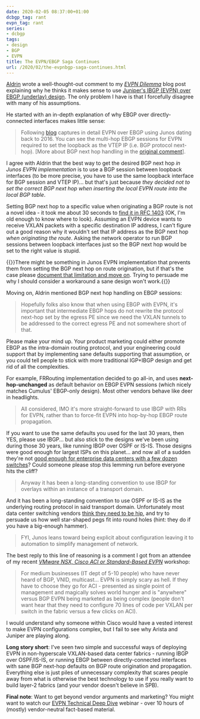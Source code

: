 ```yaml
---
date: 2020-02-05 08:37:00+01:00
dcbgp_tag: rant
evpn_tag: rant
series:
- dcbgp
tags:
- design
- BGP
- EVPN
title: The EVPN/EBGP Saga Continues
url: /2020/02/the-evpnbgp-saga-continues.html
---
```

[Aldrin](http://aldrinisaac.blogspot.com/) wrote a well-thought-out comment to my *[EVPN Dilemma](/2019/11/the-evpn-dilemma.html)* blog post explaining why he thinks it makes sense to use [Juniper's IBGP (EVPN) over EBGP (underlay) design](https://www.ipspace.net/Data_Center_BGP/BGP_in_EVPN-Based_Data_Center_Fabrics#IBGP-Based_EVPN_on_Top_of_EBGP-Based_Fabric_Routing). The only problem I have is that I forcefully disagree with many of his assumptions.

He started with an in-depth explanation of why EBGP over directly-connected interfaces makes little sense:
<!--more-->
> Following [blog](https://blog.noc.grnet.gr/2016/09/28/lab-on-evpn-vxlan-on-juniper-qfx5100-switches-3/) captures in detail EVPN over EBGP using Junos dating back to 2016. You can see the multi-hop EBGP sessions for EVPN required to set the loopback as the VTEP IP (i.e. BGP protocol next-hop). \[More about BGP next hop handling in the [original comment](/2019/11/the-evpn-dilemma.html?showComment=1575861244172#c3854070778949161857)\].

I agree with Aldrin that the best way to get the desired BGP next hop *in Junos EVPN implementation* is to use a BGP session between loopback interfaces (to be more precise, you have to use the same loopback interface for BGP session and VTEP IP)... but that's just because *they decided not to set the correct BGP next hop when inserting the local EVPN route into the local BGP table*.

Setting BGP next hop to a specific value when originating a BGP route is not a novel idea - it took me about 30 seconds to [find it in RFC 1403](https://tools.ietf.org/html/rfc1403#page-14) (OK, I'm old enough to know where to look). Assuming an EVPN device wants to receive VXLAN packets with a specific destination IP address, I can't figure out a good reason why it wouldn't set that IP address as the BGP next hop *when originating the route*. Asking the network operator to run BGP sessions between loopback interfaces just so the BGP next hop would be set to the right value is stupid.

{{<note>}}There might be something in Junos EVPN implementation that prevents them from setting the BGP next hop on route origination, but if that's the case please [document that limitation and move on](/2019/04/dont-sugarcoat-challenges-you-have.html). Trying to persuade me why I should consider a workaround a sane design won't work.{{</note>}}

Moving on, Aldrin mentioned BGP next hop handling on EBGP sessions:

> Hopefully folks also know that when using EBGP with EVPN, it's important that intermediate EBGP hops do not rewrite the protocol next-hop set by the egress PE since we need the VXLAN tunnels to be addressed to the correct egress PE and not somewhere short of that.

Please make your mind up. Your product marketing could either promote EBGP as the intra-domain routing protocol, and your engineering could support that by implementing sane defaults supporting that assumption, or you could tell people to stick with more traditional IGP+IBGP design and get rid of all the complexities.

For example, FRRouting implementation decided to go all-in, and uses **next-hop-unchanged** as default behavior on EBGP EVPN sessions (which nicely matches Cumulus' EBGP-only design). Most other vendors behave like deer in headlights.

> All considered, IMO it's more straight-forward to use IBGP with RRs for EVPN, rather than to force-fit EVPN into hop-by-hop EBGP route propagation.

If you want to use the same defaults you used for the last 30 years, then YES, please use IBGP... but also stick to the designs we've been using during those 30 years, like running IBGP over OSPF or IS-IS. Those designs were good enough for largest ISPs on this planet... and now all of a sudden they're not [good enough for enterprise data centers with a few dozen switches](/2017/11/bgp-as-better-igp-when-and-where.html)? Could someone please stop this lemming run before everyone hits the cliff?

> Anyway it has been a long-standing convention to use IBGP for overlays within an instance of a transport domain.

And it has been a long-standing convention to use OSPF or IS-IS as the underlying routing protocol in said transport domain. Unfortunately most data center switching vendors [think they need to be hip](/2018/05/is-ospf-or-is-is-good-enough-for-my.html), and try to persuade us how well star-shaped pegs fit into round holes (hint: they do if you have a big-enough hammer).

> FYI, Junos leans toward being explicit about configuration leaving it to automation to simplify management of network.

The best reply to this line of reasoning is a comment I got from an attendee of my recent *[VMware NSX, Cisco ACI or Standard-Based EVPN](https://www.ipspace.net/VMware_NSX,_Cisco_ACI_or_Standard-Based_EVPN)* workshop:

> For medium businesses (IT dept of 5-10 people) who have never heard of BGP, VNID, multicast... EVPN is simply scary as hell. If they have to choose they go for ACI - presented as single point of management and magically solves world hunger and is "anywhere" versus BGP EVPN being marketed as being complex (people don't want hear that they need to configure 70 lines of code per VXLAN per switch in the fabric versus a few clicks on ACI).

I would understand why someone within Cisco would have a vested interest to make EVPN configurations complex, but I fail to see why Arista and Juniper are playing along.

**Long story short**: I've seen two simple and successful ways of deploying EVPN in non-hyperscale VXLAN-based data center fabrics - running IBGP over OSPF/IS-IS, or running EBGP between directly-connected interfaces with sane BGP next-hop defaults on BGP route origination and propagation. Everything else is just piles of unnecessary complexity that scares people away from what is otherwise the best technology to use if you really want to build layer-2 fabrics (and your vendor doesn't believe in SPB).

**Final note**: Want to get beyond vendor arguments and marketing? You might want to watch our [EVPN Technical Deep Dive](https://www.ipspace.net/EVPN_Technical_Deep_Dive) webinar - over 10 hours of (mostly) vendor-neutral fact-based material.
